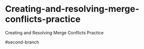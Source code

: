 # Creating-and-resolving-merge-conflicts-practice
Creating and Resolving Merge Conflicts Practice

#second-branch
